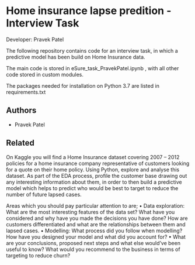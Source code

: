 # Home insurance lapse predition - Interview Task

Developer: Pravek Patel

The following repository contains code for an interview task, in which a predictive model has been build on Home Insurance data.

The main code is stored in eSure_task_PravekPatel.ipynb , with all other code stored in custom modules.

The packages needed for installation on Python 3.7 are listed in requirements.txt



## Authors

- Pravek Patel


## Related

On Kaggle you will find a Home Insurance dataset covering 2007 – 2012 policies for a home insurance company representative of customers looking for a quote on their home policy. Using Python, explore and analyse this dataset. As part of the EDA process, profile the customer base drawing out any interesting information about them, in order to then build a predictive model which helps to predict who would be best to target to reduce the number of future lapsed cases.

Areas which you should pay particular attention to are;
•	Data exploration: What are the most interesting features of the data set? What have you considered and why have you made the decisions you have done? How are customers differentiated and what are the relationships between them and lapsed cases.
•	Modelling: What process did you follow when modelling?  How have you designed your model and what did you account for?
•	What are your conclusions, proposed next steps and what else would’ve been useful to know? What would you recommend to the business in terms of targeting to reduce churn?
